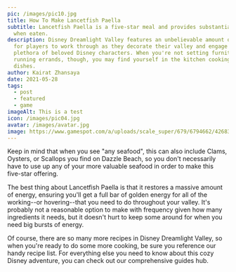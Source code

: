 ```yaml
---
pic: /images/pic10.jpg
title: How To Make Lancetfish Paella
subtitle: Lancetfish Paella is a five-star meal and provides substantial energy
  when eaten.
description: Disney Dreamlight Valley features an unbelievable amount of content
  for players to work through as they decorate their valley and engage with its
  plethora of beloved Disney characters. When you're not setting furniture or
  running errands, though, you may find yourself in the kitchen cooking up some
  dishes.
author: Kairat Zhansaya
date: 2021-05-28
tags:
  - post
  - featured
  - game
imageAlt: This is a test
icon: /images/pic04.jpg
avatar: /images/avatar.jpg
image: https://www.gamespot.com/a/uploads/scale_super/679/6794662/4268342-disneydreamlightvalley_20240304140437.jpg
---
```

Keep in mind that when you see "any seafood", this can also include Clams, Oysters, or Scallops you find on Dazzle Beach, so you don't necessarily have to use up any of your more valuable seafood in order to make this five-star offering.



The best thing about Lancetfish Paella is that it restores a massive amount of energy, ensuring you'll get a full bar of golden energy for all of the working--or hovering--that you need to do throughout your valley. It's probably not a reasonable option to make with frequency given how many ingredients it needs, but it doesn't hurt to keep some around for when you need big bursts of energy.



Of course, there are so many more recipes in Disney Dreamlight Valley, so when you're ready to do some more cooking, be sure you reference our handy recipe list. For everything else you need to know about this cozy Disney adventure, you can check out our comprehensive guides hub.

